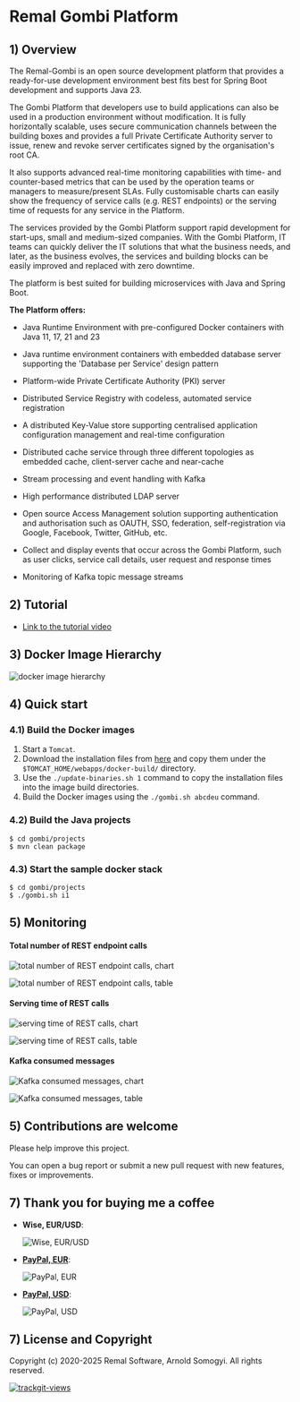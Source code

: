 # Remal Gombi Platform

## 1) Overview
The Remal-Gombi is an open source development platform that provides a ready-for-use development environment best fits best for Spring Boot development and supports Java 23.

The Gombi Platform that developers use to build applications can also be used in a production environment without modification. It is fully horizontally scalable, uses secure communication channels between the building boxes and provides a full Private Certificate Authority server to issue, renew and revoke server certificates signed by the organisation's root CA.

It also supports advanced real-time monitoring capabilities with time- and counter-based metrics that can be used by the operation teams or managers to measure/present SLAs. Fully customisable charts can easily show the frequency of service calls (e.g. REST endpoints) or the serving time of requests for any service in the Platform.

The services provided by the Gombi Platform support rapid development for start-ups, small and medium-sized companies. With the Gombi Platform, IT teams can quickly deliver the IT solutions that what the business needs, and later, as the business evolves, the services and building blocks can be easily improved and replaced with zero downtime.

The platform is best suited for building microservices with Java and Spring Boot.

**The Platform offers:**
* Java Runtime Environment with pre-configured Docker containers with Java 11, 17, 21 and 23


* Java runtime environment containers with embedded database server supporting the 'Database per Service' design pattern


* Platform-wide Private Certificate Authority (PKI) server


* Distributed Service Registry with codeless, automated service registration


* A distributed Key-Value store supporting centralised application configuration management and real-time configuration


* Distributed cache service through three different topologies as embedded cache, client-server cache and near-cache


* Stream processing and event handling with Kafka


* High performance distributed LDAP server


* Open source Access Management solution supporting authentication and authorisation such as OAUTH, SSO, federation, self-registration via Google, Facebook, Twitter, GitHub, etc.


* Collect and display events that occur across the Gombi Platform, such as user clicks, service call details, user request and response times


* Monitoring of Kafka topic message streams


## 2) Tutorial
* [Link to the tutorial video](https://drive.google.com/file/d/1RTlJVBeyPWOlRDXzabKj6cQI9jzSnEJW/view?usp=drive_link)


## 3) Docker Image Hierarchy
![docker image hierarchy](docs/diagrams/images/docker-image-hierarchy-transparent.png)


## 4) Quick start
### 4.1) Build the Docker images
1. Start a `Tomcat`.
2. Download the installation files from [here](https://drive.google.com/drive/u/0/folders/1RUkp1vwSX0aTdlQ2zgyOUKQexHovHY77) and copy them under the `$TOMCAT_HOME/webapps/docker-build/` directory.
3. Use the `./update-binaries.sh 1` command to copy the installation files into the image build directories.
4. Build the Docker images using the `./gombi.sh abcdeu` command.

### 4.2) Build the Java projects

    $ cd gombi/projects
    $ mvn clean package 


### 4.3) Start the sample docker stack

    $ cd gombi/projects
    $ ./gombi.sh i1


## 5) Monitoring
#### Total number of REST endpoint calls

  ![total number of REST endpoint calls, chart](docs/screenshots/total-number-of-rest-calls-graph.png)

  ![total number of REST endpoint calls, table](docs/screenshots/total-number-of-rest-calls-table.png)

#### Serving time of REST calls
  ![serving time of REST calls, chart](docs/screenshots/execution-time-of-rest-calls-graph.png)

  ![serving time of REST calls, table](docs/screenshots/execution-time-of-rest-calls-table.png)

#### Kafka consumed messages

  ![Kafka consumed messages, chart](docs/screenshots/kafka-consumer-incoming-graph.png)

  ![Kafka consumed messages, table](docs/screenshots/kafka-consumer-incoming-table.png)


## 5) Contributions are welcome
Please help improve this project.

You can open a bug report or submit a new pull request with new features, fixes or improvements.


## 7) Thank you for buying me a coffee
* **Wise, EUR/USD**:

   ![Wise, EUR/USD](docs/donation/wisetag.png)


* [**PayPal, EUR**](https://www.paypal.com/donate/?hosted_button_id=VT6RPK363U5CA):

  ![PayPal, EUR](docs/donation/paypal-eur.png)


* [**PayPal, USD**](https://www.paypal.com/donate/?hosted_button_id=U5JFBSZ23YGP4):

  ![PayPal, USD](docs/donation/paypal-usd.png)

## 7) License and Copyright
Copyright (c) 2020-2025 Remal Software, Arnold Somogyi. All rights reserved.

<a href="https://trackgit.com">
  <img src="https://us-central1-trackgit-analytics.cloudfunctions.net/token/ping/lcfhkdub7k2lpj33n2cl" alt="trackgit-views" />
</a>
